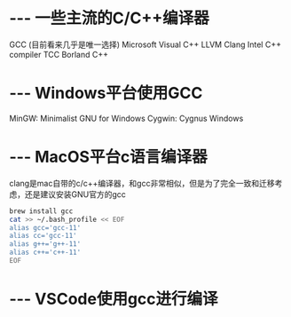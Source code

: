 # --- 一些主流的C/C++编译器
GCC (目前看来几乎是唯一选择)
Microsoft Visual C++
LLVM Clang
Intel C++ compiler
TCC
Borland C++

# --- Windows平台使用GCC
MinGW: Minimalist GNU for Windows
Cygwin: Cygnus Windows

# --- MacOS平台c语言编译器
clang是mac自带的c/c++编译器，和gcc非常相似，但是为了完全一致和迁移考虑，还是建议安装GNU官方的gcc
``` bash
brew install gcc
cat >> ~/.bash_profile << EOF
alias gcc='gcc-11'
alias cc='gcc-11'
alias g++='g++-11'
alias c++='c++-11' 
EOF
```

# --- VSCode使用gcc进行编译
